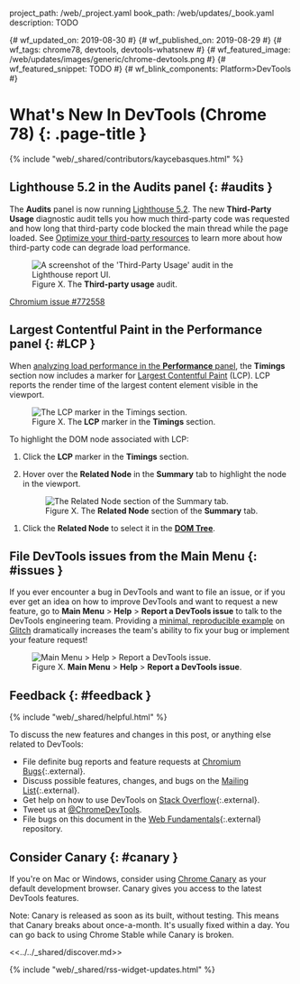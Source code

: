 project_path: /web/_project.yaml
book_path: /web/updates/_book.yaml
description: TODO

{# wf_updated_on: 2019-08-30 #}
{# wf_published_on: 2019-08-29 #}
{# wf_tags: chrome78, devtools, devtools-whatsnew #}
{# wf_featured_image: /web/updates/images/generic/chrome-devtools.png #}
{# wf_featured_snippet: TODO #}
{# wf_blink_components: Platform>DevTools #}

# What's New In DevTools (Chrome 78) {: .page-title }

{% include "web/_shared/contributors/kaycebasques.html" %}


## Lighthouse 5.2 in the Audits panel {: #audits }

[LH]: https://github.com/GoogleChrome/lighthouse/releases/tag/v5.2.0
[3P]: https://web.dev/fast#optimize-your-third-party-resources

The **Audits** panel is now running [Lighthouse 5.2][LH]. The new **Third-Party Usage** 
diagnostic audit tells you how much third-party code was requested and how long that third-party
code blocked the main thread while the page loaded. See [Optimize your third-party resources][3P]
to learn more about how third-party code can degrade load performance.

<figure>
  <img src="/web/updates/images/2019/08/third-party-code.png"
       alt="A screenshot of the 'Third-Party Usage' audit in the Lighthouse report UI."/>
  <figcaption>
    Figure X. The <b>Third-party usage</b> audit.
  </figcaption>
</figure>

[Chromium issue #772558](https://crbug.com/772558)

## Largest Contentful Paint in the Performance panel {: #LCP }

[LCP]: https://web.dev/largest-contentful-paint
[record]: /web/tools/chrome-devtools/evaluate-performance/reference#record-load

When [analyzing load performance in the **Performance** panel][record], the **Timings** section
now includes a marker for [Largest Contentful Paint][LCP] (LCP). LCP reports the render time
of the largest content element visible in the viewport.

<figure>
  <img src="/web/updates/images/2019/08/lcp.png"
       alt="The LCP marker in the Timings section."/>
  <figcaption>
    Figure X. The <b>LCP</b> marker in the <b>Timings</b> section.
  </figcaption>
</figure>

To highlight the DOM node associated with LCP:

1. Click the **LCP** marker in the **Timings** section.
1. Hover over the **Related Node** in the **Summary** tab to highlight the node in the
   viewport.

     <figure>
       <img src="/web/updates/images/2019/08/relatednode.png"
            alt="The Related Node section of the Summary tab."/>
       <figcaption>
         Figure X. The <b>Related Node</b> section of the <b>Summary</b> tab.
       </figcaption>
     </figure>

[DOM]: /web/tools/chrome-devtools/dom

1. Click the **Related Node** to select it in the [**DOM Tree**][DOM].

<!-- https://chromium.googlesource.com/chromium/src/+/9ed4ed171aa627b481275a90cf193a8e126e3fa6 -->

## File DevTools issues from the Main Menu {: #issues }

[repro]: https://stackoverflow.com/help/minimal-reproducible-example

If you ever encounter a bug in DevTools and want to file an issue, or if you ever get an idea
on how to improve DevTools and want to request a new feature, go to **Main Menu** > **Help** >
**Report a DevTools issue** to talk to the DevTools engineering team. Providing a
[minimal, reproducible example][repro] on [Glitch](https://glitch.com/) dramatically increases
the team's ability to fix your bug or implement your feature request!

<figure>
  <img src="/web/updates/images/2019/08/reportissue.png"
       alt="Main Menu > Help > Report a DevTools issue."/>
  <figcaption>
    Figure X. <b>Main Menu</b> &gt; <b>Help</b> &gt; <b>Report a DevTools issue</b>.
  </figcaption>
</figure>

<!-- https://chromium.googlesource.com/chromium/src/+/ac7df080c78c8f38a448f518cf8a1c63e3d120c5 -->

## Feedback {: #feedback }

[ML]: https://groups.google.com/forum/#!forum/google-chrome-developer-tools
[WF]: https://github.com/google/webfundamentals/issues/new
[SO]: https://stackoverflow.com/questions/tagged/google-chrome-devtools

{% include "web/_shared/helpful.html" %}

To discuss the new features and changes in this post, or anything else related to DevTools:

* File definite bug reports and feature requests at [Chromium Bugs](https://crbug.com){:.external}.
* Discuss possible features, changes, and bugs on the [Mailing List][ML]{:.external}.
* Get help on how to use DevTools on [Stack Overflow][SO]{:.external}.
* Tweet us at [@ChromeDevTools](https://twitter.com/chromedevtools).
* File bugs on this document in the [Web Fundamentals][WF]{:.external} repository.

## Consider Canary {: #canary }

[canary]: https://www.google.com/chrome/browser/canary.html

If you're on Mac or Windows, consider using [Chrome Canary][canary] as your default
development browser. Canary gives you access to the latest DevTools features.

Note: Canary is released as soon as its built, without testing. This means that Canary
breaks about once-a-month. It's usually fixed within a day. You can go back to using Chrome
Stable while Canary is broken.

<<../../_shared/discover.md>>

{% include "web/_shared/rss-widget-updates.html" %}
